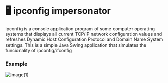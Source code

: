 # 🖥️ ipconfig impersonator

ipconfig is a console application program of some computer operating systems that displays all current TCP/IP network configuration values and refreshes Dynamic Host Configuration Protocol and Domain Name System settings. This is a simple Java Swing application that simulates the funcionality of ipconfig/ifconfig

### Example
![image(1)](https://user-images.githubusercontent.com/88569965/213849381-89bb7f46-00e7-46e7-8519-4050296fc4ba.jpg)
